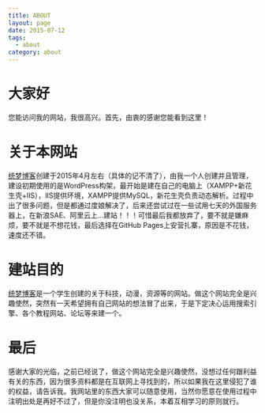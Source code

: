```yaml
---
title: ABOUT
layout: page
date: 2015-07-12
tags:
  - about
category: about
---
```

# 大家好
您能访问我的网站，我很高兴。首先，由衷的感谢您能看到这里！
# 关于本网站
[统梦博客](https://xrp001.github.io)创建于2015年4月左右（具体的记不清了），由我一个人创建并且管理，建设初期使用的是WordPress构架，最开始是建在自己的电脑上（XAMPP+新花生壳+IIS），IIS提供环境，XAMPP提供MySQL，新花生壳负责动态解析。过程中出了很多问题，但是都通过度娘解决了，后来还尝试过在一些试用七天的外国服务器上，在新浪SAE、阿里云上…建站！！！可惜最后我都放弃了，要不就是嫌麻烦，要不就是不想花钱，最后选择在GitHub Pages上安营扎寨，原因是不花钱，速度还不错。
# 建站目的
[统梦博客](https://xrp001.github.io)是一个学生创建的关于科技，动漫，资源等的网站。做这个网站完全是兴趣使然，突然有一天希望拥有自己网站的想法冒了出来，于是下定决心运用搜索引擎、各个教程网站、论坛等来建一个。
# 最后
感谢大家的光临，之前已经说了，做这个网站完全是兴趣使然，没想过任何跟利益有关的东西，因为很多资料都是在互联网上寻找到的，所以如果我在这里侵犯了谁的权益，请告诉我。我网站里的东西大家可以随意使用，当然你愿意在使用过程中注明出处是再好不过了，但是你没注明也没关系，本着互相学习的原则就行。
